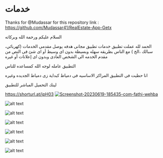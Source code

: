 # خدمات 
Thanks for @Mudassar for this repository link : https://github.com/Mudassar41/RealEstate-App-Getx


السلام عليكم ورحمة الله وبركاته
 
الحمد لله عملت تطبيق خدمات تطبيق مجانى هدفه يوصل مقدمى الخدمات (كهربائي، سبالك ،الخ ) مع الناس بطريقه سهله وبسيطة بدون اى وسيط أو اى شئ فى النص من مقدم الخدمه الى الشخص العادى وبدون اى إعلانات أو غيره

التطبيق عامله لوجه الله كمساعده للناس

انا حطيت فى التطبيق المراكز الاساسيه فى دمياط كبداية زى دمياط الجديده وغيره

لينك التحميل المباشر للتطبيق

https://shorturl.at/jpH03
<a href="https://ibb.co/y4ZBkzN"><img src="https://i.ibb.co/y4ZBkzN/Screenshot-20230619-185435-com-fathi-wehba.jpg" alt="Screenshot-20230619-185435-com-fathi-wehba" border="0" /></a>

![alt text](https://drive.google.com/file/d/1uwBCzVxGf9AGUhB_TN9AiD9RK7KOqExQ/view?usp=drivesdk)


![alt text](https://drive.google.com/file/d/1uw9AQZ-2oIm6caspPNF-DZKogo_euQuV/view?usp=drivesdk)


![alt text](https://drive.google.com/file/d/1uvs8qj2cHbF-hnI5Ev9ZgK_HljCq-3Gn/view?usp=drivesdk)

![alt text](https://drive.google.com/file/d/1uYYzmlZKtrlP2fkyok4e0nmbwAX3828s/view?usp=drivesdkhttps://drive.google.com/file/d/1uYYzmlZKtrlP2fkyok4e0nmbwAX3828s/view?usp=drivesdk)

![alt text](https://drive.google.com/file/d/1uYYzmlZKtrlP2fkyok4e0nmbwAX3828s/view?usp=drivesdk)

![alt text](https://drive.google.com/file/d/1uoikiZQwUCXFozSzvU5iE6dQkGzzb0nL/view?usp=drivesdk)
